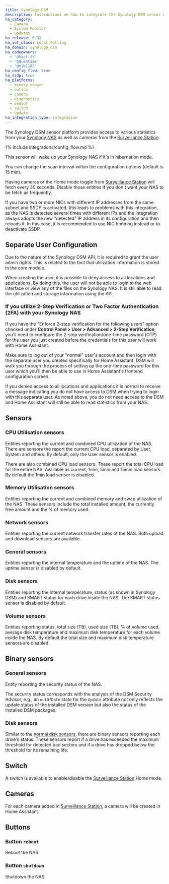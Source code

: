 ```yaml
---
title: Synology DSM
description: Instructions on how to integrate the Synology DSM sensor within Home Assistant.
ha_category:
  - Camera
  - System Monitor
  - Updates
ha_release: 0.32
ha_iot_class: Local Polling
ha_domain: synology_dsm
ha_codeowners:
  - '@hacf-fr'
  - '@Quentame'
  - '@mib1185'
ha_config_flow: true
ha_ssdp: true
ha_platforms:
  - binary_sensor
  - button
  - camera
  - diagnostics
  - sensor
  - switch
  - update
ha_integration_type: integration
---
```


The Synology DSM sensor platform provides access to various statistics from your [Synology NAS](https://www.synology.com) as well as cameras from the [Surveillance Station](https://www.synology.com/en-us/surveillance).

{% include integrations/config_flow.md %}

<div class='note warning'>

This sensor will wake up your Synology NAS if it's in hibernation mode.

You can change the scan interval within the configuration options (default is 15 min).

Having cameras or the Home mode toggle from [Surveillance Station](https://www.synology.com/en-us/surveillance) will fetch every 30 seconds. Disable those entities if you don't want your NAS to be fetch as frequently.

</div>

<div class='note'>

If you have two or more NICs with different IP addresses from the same subnet and SSDP is activated, this leads to problems with this integration, as the NAS is detected several times with different IPs and the integration always adopts the new "detected" IP address in its configuration and then reloads it.
In this case, it is recommended to use NIC bonding instead or to deactivate SSDP.

</div>

## Separate User Configuration

Due to the nature of the Synology DSM API, it is required to grant the user admin rights. This is related to the fact that utilization information is stored in the core module.

When creating the user, it is possible to deny access to all locations and applications. By doing this, the user will not be able to login to the web interface or view any of the files on the Synology NAS. It is still able to read the utilization and storage information using the API.

### If you utilize 2-Step Verification or Two Factor Authentication (2FA) with your Synology NAS

If you have the "Enforce 2-step verification for the following users" option checked under **Control Panel > User > Advanced > 2-Step Verification**, you'll need to configure the 2-step verification/one-time password (OTP) for the user you just created before the credentials for this user will work with Home Assistant. 

Make sure to log out of your "normal" user's account and then login with the separate user you created specifically for Home Assistant. DSM will walk you through the process of setting up the one-time password for this user which you'll then be able to use in Home Assistant's frontend configuration screen. 

<div class='note'>
If you denied access to all locations and applications it is normal to receive a message indicating you do not have access to DSM when trying to login with this separate user. As noted above, you do not need access to the DSM and Home Assistant will still be able to read statistics from your NAS.
</div>

## Sensors

### CPU Utilisation sensors

Entities reporting the current and combined CPU utilization of the NAS. There are sensors the report the current CPU load, separated by User, System and others. By default, only the User sensor is enabled.

There are also combined CPU load sensors. These report the total CPU load for the entire NAS. Available as current, 1min, 5min and 15min load sensors. By default the 1min load sensor is disabled.

### Memory Utilisation sensors

Entities reporting the current and combined memory and swap utilization of the NAS. These sensors include the total installed amount, the currently free amount and the % of memory used. 

### Network sensors

Entities reporting the current network transfer rates of the NAS. Both upload and download sensors are available.

### General sensors

Entities reporting the internal temperature and the uptime of the NAS. The uptime sensor is disabled by default.

### Disk sensors

Entities reporting the internal temperature, status (as shown in Synology DSM) and SMART status for each drive inside the NAS. The SMART status sensor is disabled by default.

### Volume sensors

Entities reporting status, total size (TB), used size (TB), % of volume used, average disk temperature and maximum disk temperature for each volume inside the NAS. By default the total size and maximum disk temperature sensors are disabled.

## Binary sensors

### General sensors

Entity reporting the security status of the NAS.

<div class='note'>

The security status corresponds with the analysis of the DSM Security Advisor, e.g., an `outOfDate` state for the `Update` attribute not only reflects the update status of the installed DSM version but also the status of the installed DSM packages.

</div>

### Disk sensors

Similar to the [normal disk sensors](#disk-sensors), there are binary sensors reporting each drive's status. These sensors report if a drive has exceeded the maximum threshold for detected bad sectors and if a drive has dropped below the threshold for its remaining life.

## Switch

A switch is available to enable/disable the [Surveillance Station](https://www.synology.com/en-us/surveillance) Home mode.

## Cameras

For each camera added in [Surveillance Station](https://www.synology.com/en-us/surveillance), a camera will be created in Home Assistant.

## Buttons

### Button `reboot`

Reboot the NAS.

### Button `shutdown`

Shutdown the NAS.
